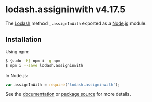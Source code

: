 # lodash.assigninwith v4.17.5

The [Lodash](https://lodash.com/) method `_.assignInWith` exported as a [Node.js](https://nodejs.org/) module.

## Installation

Using npm:
```bash
$ {sudo -H} npm i -g npm
$ npm i --save lodash.assigninwith
```

In Node.js:
```js
var assignInWith = require('lodash.assigninwith');
```

See the [documentation](https://lodash.com/docs#assignInWith) or [package source](https://github.com/lodash/lodash/blob/4.17.5-npm-packages/lodash.assigninwith) for more details.
